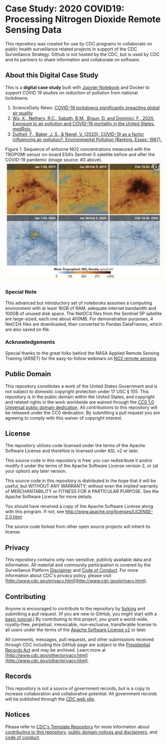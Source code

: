 # Case Study: 2020 COVID19: Processing Nitrogen Dioxide Remote Sensing Data

This repository was created for use by CDC programs to collaborate on public health surveillance related projects in support of the CDC Surveillance Strategy. Github is not hosted by the CDC, but is used by CDC and its partners to share information and collaborate on software.

## About this Digital Case Study

This is a **digital case study** built with [Jupyter Notebook](https://jupyter.org/) and Docker to support COVID 19 studies on reduction of pollution from national lockdowns. 

1. ScienceDaily News: [COVID-19 lockdowns significantly impacting global air quality](https://www.sciencedaily.com/releases/2020/05/200511124444.htm)
2. [Wu, X., Nethery, R.C., Sabath, B.M., Braun, D. and Dominici, F., 2020. Exposure to air pollution and COVID-19 mortality in the United States. medRxiv.](https://www.medrxiv.org/content/medrxiv/early/2020/04/27/2020.04.05.20054502.full.pdf)
3. [Dutheil, F., Baker, J. S., & Navel, V. (2020). COVID-19 as a factor influencing air pollution?. Environmental Pollution (Barking, Essex: 1987).](https://www.ncbi.nlm.nih.gov/pmc/articles/PMC7144597/)

Figure 1. Sequence of airborne NO2 concentrations measured with the TROPOMI sensor on-board ESA’s Sentinel-5 satellite before and after the COVID-19 pandemic (image source: #3 above). 
<img src='images/EditorLetter.png'>

### Special Note
This advanced but introductory set of notebooks assumes a computing environment with at least 16GB of RAM, adequate internet bandwidth and 100GB of unused disk space. The NetDC4 files from the Sentinel 5P satellite are large-sized, each one about 400MB. For demonstration purposes, 4 NetCD4 files are downloaded, then converted to Pandas DataFrames, which are also saved on file.

### Acknowledgements
Special thanks to the great folks behind the NASA Applied Remote Sensing Training (ARSET) for the easy-to-follow webinars on [NO2 remote sensing](https://arset.gsfc.nasa.gov/airquality/webinars/advanced-NO2-2019).

## Public Domain
This repository constitutes a work of the United States Government and is not
subject to domestic copyright protection under 17 USC § 105. This repository is in
the public domain within the United States, and copyright and related rights in
the work worldwide are waived through the [CC0 1.0 Universal public domain dedication](https://creativecommons.org/publicdomain/zero/1.0/).
All contributions to this repository will be released under the CC0 dedication. By
submitting a pull request you are agreeing to comply with this waiver of
copyright interest.

## License
The repository utilizes code licensed under the terms of the Apache Software
License and therefore is licensed under ASL v2 or later.

This source code in this repository is free: you can redistribute it and/or modify it under
the terms of the Apache Software License version 2, or (at your option) any
later version.

This source code in this repository is distributed in the hope that it will be useful, but WITHOUT ANY
WARRANTY; without even the implied warranty of MERCHANTABILITY or FITNESS FOR A
PARTICULAR PURPOSE. See the Apache Software License for more details.

You should have received a copy of the Apache Software License along with this
program. If not, see http://www.apache.org/licenses/LICENSE-2.0.html

The source code forked from other open source projects will inherit its license.

## Privacy
This repository contains only non-sensitive, publicly available data and
information. All material and community participation is covered by the
Surveillance Platform [Disclaimer](https://github.com/CDCgov/template/blob/master/DISCLAIMER.md)
and [Code of Conduct](https://github.com/CDCgov/template/blob/master/code-of-conduct.md).
For more information about CDC's privacy policy, please visit [http://www.cdc.gov/privacy.html](http://www.cdc.gov/privacy.html).

## Contributing
Anyone is encouraged to contribute to the repository by [forking](https://help.github.com/articles/fork-a-repo)
and submitting a pull request. (If you are new to GitHub, you might start with a
[basic tutorial](https://help.github.com/articles/set-up-git).) By contributing
to this project, you grant a world-wide, royalty-free, perpetual, irrevocable,
non-exclusive, transferable license to all users under the terms of the
[Apache Software License v2](http://www.apache.org/licenses/LICENSE-2.0.html) or
later.

All comments, messages, pull requests, and other submissions received through
CDC including this GitHub page are subject to the [Presidential Records Act](http://www.archives.gov/about/laws/presidential-records.html)
and may be archived. Learn more at [http://www.cdc.gov/other/privacy.html](http://www.cdc.gov/other/privacy.html).

## Records
This repository is not a source of government records, but is a copy to increase
collaboration and collaborative potential. All government records will be
published through the [CDC web site](http://www.cdc.gov).

## Notices
Please refer to [CDC's Template Repository](https://github.com/CDCgov/template)
for more information about [contributing to this repository](https://github.com/CDCgov/template/blob/master/CONTRIBUTING.md),
[public domain notices and disclaimers](https://github.com/CDCgov/template/blob/master/DISCLAIMER.md),
and [code of conduct](https://github.com/CDCgov/template/blob/master/code-of-conduct.md).
